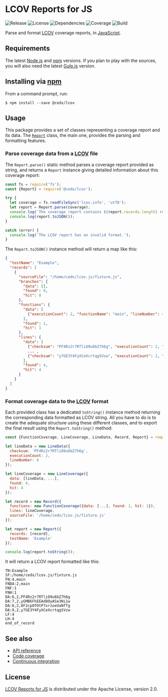 # LCOV Reports for JS
![Release](https://img.shields.io/npm/v/@cedx/lcov.svg) ![License](https://img.shields.io/badge/license-Apache--2.0-blue.svg) ![Dependencies](https://david-dm.org/cedx/lcov.js.svg) ![Coverage](https://coveralls.io/repos/github/cedx/lcov.js/badge.svg) ![Build](https://travis-ci.org/cedx/lcov.js.svg)

Parse and format [LCOV](http://ltp.sourceforge.net/lcov.php) coverage reports, in [JavaScript](https://developer.mozilla.org/en-US/docs/Web/JavaScript).

## Requirements
The latest [Node.js](https://nodejs.org) and [npm](https://www.npmjs.com) versions.
If you plan to play with the sources, you will also need the latest [Gulp.js](http://gulpjs.com) version.

## Installing via [npm](https://www.npmjs.com)
From a command prompt, run:

```shell
$ npm install --save @cedx/lcov
```

## Usage
This package provides a set of classes representing a coverage report and its data.
The [`Report`](https://github.com/cedx/lcov.js/blob/master/src/report.js) class, the main one, provides the parsing and formatting features.

### Parse coverage data from a [LCOV](http://ltp.sourceforge.net/lcov.php) file
The `Report.parse()` static method parses a coverage report provided as string, and returns a `Report` instance giving detailed information about this coverage report:

```javascript
const fs = require('fs');
const {Report} = require('@cedx/lcov');

try {
  let coverage = fs.readFileSync('lcov.info', 'utf8');
  let report = Report.parse(coverage);
  console.log(`The coverage report contains ${report.records.length} records:`);
  console.log(report.toJSON());
}

catch (error) {
  console.log('The LCOV report has an invalid format.');
}
```

The `Report.toJSON()` instance method will return a map like this:

```json
{
  "testName": "Example",
  "records": [
    {
      "sourceFile": "/home/cedx/lcov.js/fixture.js",
      "branches": {
        "data": [],
        "found": 0,
        "hit": 0
      },
      "functions": {
        "data": [
          {"executionCount": 2, "functionName": "main", "lineNumber": 4}
        ],
        "found": 1,
        "hit": 1
      },
      "lines": {
        "data": [
          {"checksum": "PF4Rz2r7RTliO9u6bZ7h6g", "executionCount": 2, "lineNumber": 6},
          ... ,
          {"checksum": "y7GE3Y4FyXCeXcrtqgSVzw", "executionCount": 2, "lineNumber": 9}
        ],
        "found": 4,
        "hit": 4
      }
    }
  ]
}
```

### Format coverage data to the [LCOV](http://ltp.sourceforge.net/lcov.php) format
Each provided class has a dedicated `toString()` instance method returning the corresponding data formatted as LCOV string.
All you have to do is to create the adequate structure using these different classes, and to export the final result using the `Report.toString()` method:

```javascript
const {FunctionCoverage, LineCoverage, LineData, Record, Report} = require('@cedx/lcov');

let lineData = new LineData({
  checksum: 'PF4Rz2r7RTliO9u6bZ7h6g',
  executionCount: 2,
  lineNumber: 6
});

let lineCoverage = new LineCoverage({
  data: [lineData, ...],
  found: 4,
  hit: 4
});

let record = new Record({
  functions: new FunctionCoverage({data: [...], found: 1, hit: 1}),
  lines: lineCoverage,
  sourceFile: '/home/cedx/lcov.js/fixture.js'
});

let report = new Report({
  records: [record],
  testName: 'Example'
});

console.log(report.toString());
```

It will return a LCOV report formatted like this:

```
TN:Example
SF:/home/cedx/lcov.js/fixture.js
FN:4,main
FNDA:2,main
FNF:1
FNH:1
DA:6,2,PF4Rz2r7RTliO9u6bZ7h6g
DA:7,2,yGMB6FhEEAd8OyASe3Ni1w
DA:8,2,8F2cpOfOtP7xrzoeUaNfTg
DA:9,2,y7GE3Y4FyXCeXcrtqgSVzw
LF:4
LH:4
end_of_record
```

## See also
- [API reference](https://cedx.github.io/lcov.js)
- [Code coverage](https://coveralls.io/github/cedx/lcov.js)
- [Continuous integration](https://travis-ci.org/cedx/lcov.js)

## License
[LCOV Reports for JS](https://github.com/cedx/lcov.js) is distributed under the Apache License, version 2.0.
